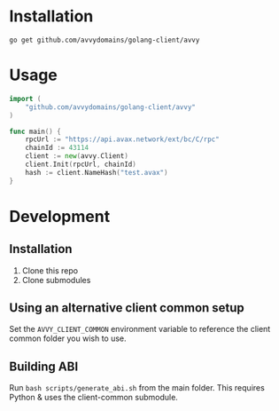 
# Installation

`go get github.com/avvydomains/golang-client/avvy`

# Usage

```go
import (
    "github.com/avvydomains/golang-client/avvy"
)

func main() {
    rpcUrl := "https://api.avax.network/ext/bc/C/rpc"
    chainId := 43114
    client := new(avvy.Client)
    client.Init(rpcUrl, chainId)
    hash := client.NameHash("test.avax")
}
```

# Development

## Installation

1. Clone this repo
2. Clone submodules

## Using an alternative client common setup

Set the `AVVY_CLIENT_COMMON` environment variable to reference the client common folder you wish to use.

## Building ABI

Run `bash scripts/generate_abi.sh` from the main folder. This requires Python & uses the client-common submodule.

